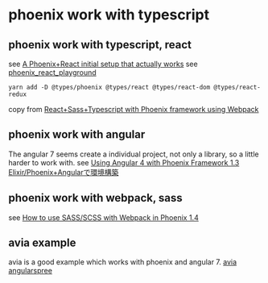 # phoenix work with typescript

## phoenix work with typescript, react
see [A Phoenix+React initial setup that actually works](https://medium.com/@resir014/a-phoenix-react-initial-setup-that-actually-works-c943e48f1e9e)
see [phoenix_react_playground](https://github.com/resir014/phoenix_react_playground)

``` shell
yarn add -D @types/phoenix @types/react @types/react-dom @types/react-redux
```
copy from [React+Sass+Typescript with Phoenix framework using Webpack](https://medium.com/@tommyblue/react-sass-typescript-with-phoenix-framework-using-webpack-af0c8f7282d9)

## phoenix work with angular
The angular 7 seems create a individual project, not only a library, so a little harder to work with.
see [Using Angular 4 with Phoenix Framework 1.3](http://blog.dtengeri.com/2017/10/phoenix-angular.html)
[Elixir/Phoenix+Angularで環境構築](https://qiita.com/tamanugi/items/d3e00937f1ee0bd49770)

## phoenix work with webpack, sass
see [How to use SASS/SCSS with Webpack in Phoenix 1.4](https://andrewtimberlake.com/blog/2018/06/how-to-use-sass-scss-with-webpack-in-phoenix-1-4)

## avia example
avia is a good example which works with phoenix and angular 7.
[avia](https://github.com/aviacommerce/avia)
[angularspree](https://github.com/aviabird/angularspree)
